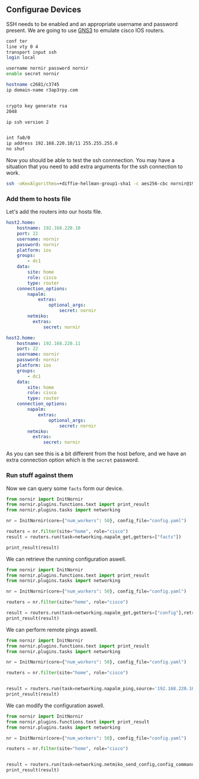 ## Configurae Devices

SSH needs to be enabled and an appropriate username and password present.
We are going to use [GNS3](https://www.gns3.com/) to emulate cisco IOS routers.

``` bash
conf ter
line vty 0 4
transport input ssh
login local

username nornir password nornir
enable secret nornir

hostname c2681/c3745
ip domain-name r3ap3rpy.com


crypto key generate rsa
2048

ip ssh version 2


int fa0/0
ip address 192.168.220.10/11 255.255.255.0
no shut
```

Now you should be able to test the ssh connnection. You may have a situation that you need to add extra arguments for the ssh connection to work.

``` bash
ssh -oKexAlgorithms=+diffie-hellman-group1-sha1 -c aes256-cbc nornir@192.168.220.10
```

### Add them to hosts file

Let's add the routers into our hosts file.

``` yaml
host2.home:
    hostname: 192.168.220.10
    port: 22
    username: nornir
    password: nornir
    platform: ios
    groups:
        - dc1
    data:
        site: home
        role: cisco
        type: router
    connection_options:
        napalm:
            extras:
                optional_args:
                    secret: nornir
        netmiko:
          extras:
              secret: nornir

host2.home:
    hostname: 192.168.220.11
    port: 22
    username: nornir
    password: nornir
    platform: ios
    groups:
        - dc1
    data:
        site: home
        role: cisco
        type: router
    connection_options:
        napalm:
            extras:
                optional_args:
                    secret: nornir
        netmiko:
          extras:
              secret: nornir
```

As you can see this is a bit different from the host before, and we have an extra connection option which is the `secret` password.

### Run stuff against them

Now we can query some `facts` form our device.

``` python
from nornir import InitNornir
from nornir.plugins.functions.text import print_result
from nornir.plugins.tasks import networking

nr = InitNornir(core={"num_workers": 50}, config_file="config.yaml")

routers = nr.filter(site="home", role="cisco")
result = routers.run(task=networking.napalm_get,getters=["facts"])

print_result(result)
```

We can retrieve the running configuration aswell.

``` python
from nornir import InitNornir
from nornir.plugins.functions.text import print_result
from nornir.plugins.tasks import networking

nr = InitNornir(core={"num_workers": 50}, config_file="config.yaml")

routers = nr.filter(site="home", role="cisco")

result = routers.run(task=networking.napalm_get,getters=["config"],retrieve="all")
print_result(result)
```

We can perform remote pings aswell.

``` python
from nornir import InitNornir
from nornir.plugins.functions.text import print_result
from nornir.plugins.tasks import networking

nr = InitNornir(core={"num_workers": 50}, config_file="config.yaml")

routers = nr.filter(site="home", role="cisco")


result = routers.run(task=networking.napalm_ping,source='192.168.220.10',dest='192.168.220.1')
print_result(result)
```

We can modify the configuration aswell.

``` python
from nornir import InitNornir
from nornir.plugins.functions.text import print_result
from nornir.plugins.tasks import networking

nr = InitNornir(core={"num_workers": 50}, config_file="config.yaml")

routers = nr.filter(site="home", role="cisco")


result = routers.run(task=networking.netmiko_send_config,config_commands=['ip ssh version 2'])
print_result(result)
```